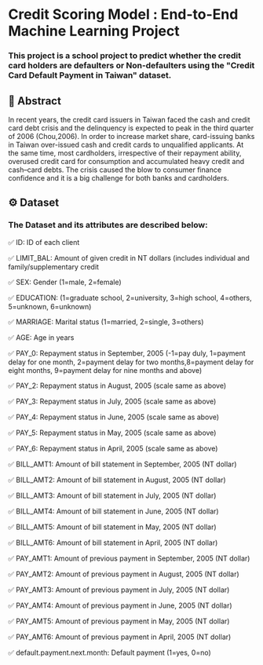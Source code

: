 # Credit Scoring Model : End-to-End Machine Learning Project

### This project is a school project to predict whether the credit card holders are defaulters or Non-defaulters using the "Credit Card Default Payment in Taiwan" dataset.



## 🎯 Abstract
In recent years, the credit card issuers in Taiwan faced the cash and credit card debt crisis and the delinquency is expected to peak in the third quarter of 2006 (Chou,2006). In order to increase market share, card-issuing banks in Taiwan over-issued cash and credit cards to unqualified applicants. At the same time, most cardholders, irrespective of their repayment ability, overused credit card for consumption and accumulated heavy credit and cash–card debts. The crisis caused the blow to consumer finance confidence and it is a big challenge for both banks and cardholders.

## ⚙️ Dataset

### The Dataset and its attributes are described below:

✅ ID: ID of each client

✅ LIMIT_BAL: Amount of given credit in NT dollars (includes individual and family/supplementary credit

✅ SEX: Gender (1=male, 2=female)

✅ EDUCATION: (1=graduate school, 2=university, 3=high school, 4=others, 5=unknown, 6=unknown)

✅ MARRIAGE: Marital status (1=married, 2=single, 3=others)

✅ AGE: Age in years

✅ PAY_0: Repayment status in September, 2005 (-1=pay duly, 1=payment delay for one month, 2=payment delay for two months,8=payment delay for eight months, 9=payment delay for nine months and above)

✅ PAY_2: Repayment status in August, 2005 (scale same as above)

✅ PAY_3: Repayment status in July, 2005 (scale same as above)

✅ PAY_4: Repayment status in June, 2005 (scale same as above)

✅ PAY_5: Repayment status in May, 2005 (scale same as above)

✅ PAY_6: Repayment status in April, 2005 (scale same as above)

✅ BILL_AMT1: Amount of bill statement in September, 2005 (NT dollar)

✅ BILL_AMT2: Amount of bill statement in August, 2005 (NT dollar)

✅ BILL_AMT3: Amount of bill statement in July, 2005 (NT dollar)

✅ BILL_AMT4: Amount of bill statement in June, 2005 (NT dollar)

✅ BILL_AMT5: Amount of bill statement in May, 2005 (NT dollar)

✅ BILL_AMT6: Amount of bill statement in April, 2005 (NT dollar)

✅ PAY_AMT1: Amount of previous payment in September, 2005 (NT dollar)

✅ PAY_AMT2: Amount of previous payment in August, 2005 (NT dollar)

✅ PAY_AMT3: Amount of previous payment in July, 2005 (NT dollar)

✅ PAY_AMT4: Amount of previous payment in June, 2005 (NT dollar)

✅ PAY_AMT5: Amount of previous payment in May, 2005 (NT dollar)

✅ PAY_AMT6: Amount of previous payment in April, 2005 (NT dollar)

✅ default.payment.next.month: Default payment (1=yes, 0=no)